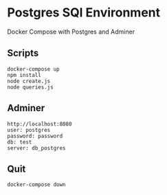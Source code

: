 # Postgres SQl Environment
Docker Compose with Postgres and Adminer

## Scripts
```
docker-compose up
npm install
node create.js
node queries.js
``` 
## Adminer
```
http://localhost:8080
user: postgres
password: password
db: test
server: db_postgres
```

## Quit
```
docker-compose down
```